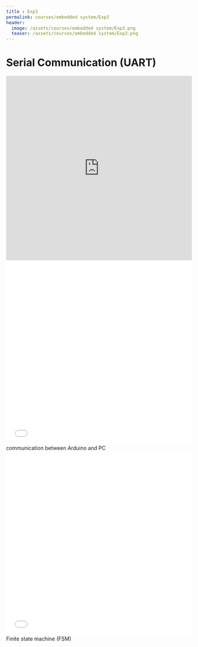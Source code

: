 ```yaml
---
title : Exp3
permalink: courses/embedded system/Exp3
header:
  image: /assets/courses/embedded system/Exp3.png
  teaser: /assets/courses/embedded system/Exp3.png
---
```


Serial Communication (UART)
===

<iframe src="https://docs.google.com/viewer?srcid=1ggPmBV-rvoXuXHZvoStwRykohQwndI4U&pid=explorer&efh=false&a=v&chrome=false&embedded=true" style="width:100%; height:500px;" frameborder="0" allowfullscreen></iframe>



<iframe src="/assets/courses/embedded system/exp3-1.mp4" style="width:100%; height:500px;" frameborder="0" allowfullscreen></iframe>
communication between Arduino and PC

<iframe src="/assets/courses/embedded system/exp3-2.mp4" style="width:100%; height:500px;" frameborder="0" allowfullscreen></iframe>
Finite state machine (FSM)